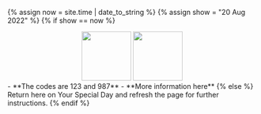 {% assign now = site.time | date_to_string %}
{% assign show = "20 Aug 2022" %}
{% if show == now %}
  <center><img src="https://upload.wikimedia.org/wikipedia/commons/5/53/Pok%C3%A9_Ball_icon.svg" width="100"/>
  <img src="https://d1nxzqpcg2bym0.cloudfront.net/google_play/com.Firecannon.PokeCam/523d34a4-1c3d-11e7-851a-71a6ed7a07bd/128x128" width="100"/>
  </center>
  - **The codes are 123 and 987**
  - **More information here**
{% else %}  
  Return here on Your Special Day and refresh the page for further instructions.
{% endif %}

